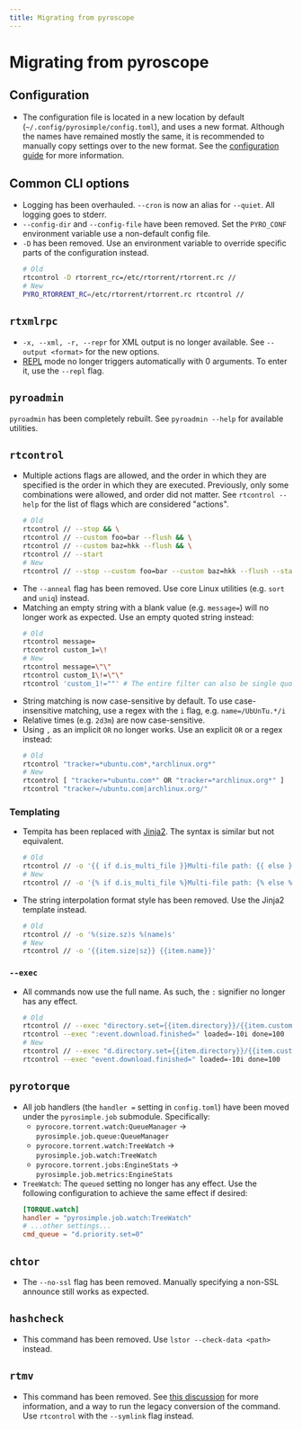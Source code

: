 ```yaml
---
title: Migrating from pyroscope
---
```

# Migrating from pyroscope

## Configuration

* The configuration file is located in a new location by default
  (`~/.config/pyrosimple/config.toml`), and uses a new
  format. Although the names have remained mostly the same, it is
  recommended to manually copy settings over to the new format. See
  the [configuration guide](configuration.md) for more information.

## Common CLI options

* Logging has been overhauled. `--cron` is now an alias for
  `--quiet`. All logging goes to stderr.
* `--config-dir` and `--config-file` have been removed. Set the
  `PYRO_CONF` environment variable use a non-default config file.
* `-D` has been removed. Use an environment variable to override
  specific parts of the configuration instead.
  ```bash
  # Old
  rtcontrol -D rtorrent_rc=/etc/rtorrent/rtorrent.rc //
  # New
  PYRO_RTORRENT_RC=/etc/rtorrent/rtorrent.rc rtcontrol //
  ```

## `rtxmlrpc`

* `-x, --xml, -r, --repr` for XML output is no longer available. See
  `--output <format>` for the new options.
* [REPL](https://en.wikipedia.org/wiki/Read%E2%80%93eval%E2%80%93print_loop)
  mode no longer triggers automatically with 0 arguments. To enter it,
  use the `--repl` flag.

## `pyroadmin`

`pyroadmin` has been completely rebuilt. See `pyroadmin --help` for
available utilities.

## `rtcontrol`

* Multiple actions flags are allowed, and the order in which they are
  specified is the order in which they are executed. Previously, only
  some combinations were allowed, and order did not matter. See `rtcontrol --help`
  for the list of flags which are considered "actions".
  ```bash
  # Old
  rtcontrol // --stop && \
  rtcontrol // --custom foo=bar --flush && \
  rtcontrol // --custom baz=hkk --flush && \
  rtcontrol // --start
  # New
  rtcontrol // --stop --custom foo=bar --custom baz=hkk --flush --start
  ```
* The `--anneal` flag has been removed. Use core Linux utilities
  (e.g. `sort` and `uniq`) instead.
* Matching an empty string with a blank value (e.g. `message=`) will
  no longer work as expected. Use an empty quoted string instead:
  ```bash
  # Old
  rtcontrol message=
  rtcontrol custom_1=\!
  # New
  rtcontrol message=\"\"
  rtcontrol custom_1\!=\"\"
  rtcontrol 'custom_1!=""' # The entire filter can also be single quoted
  ```
* String matching is now case-sensitive by default. To use
  case-insensitive matching, use a regex with the `i` flag,
  e.g. `name=/UbUnTu.*/i`
* Relative times (e.g. `2d3m`) are now case-sensitive.
* Using `,` as an implicit `OR` no longer works. Use an explicit `OR` or a regex instead:
  ```bash
  # Old
  rtcontrol "tracker=*ubuntu.com*,*archlinux.org*"
  # New
  rtcontrol [ "tracker=*ubuntu.com*" OR "tracker=*archlinux.org*" ]
  rtcontrol "tracker=/ubuntu.com|archlinux.org/"
  ```

### Templating

* Tempita has been replaced with
  [Jinja2](https://jinja.palletsprojects.com/en/3.0.x/templates/). The
  syntax is similar but not equivalent.
  ```bash
  # Old
  rtcontrol // -o '{{ if d.is_multi_file }}Multi-file path: {{ else }}Single file: {{ endif }}{{item.directory}}'
  # New
  rtcontrol // -o '{% if d.is_multi_file %}Multi-file path: {% else %}Single file: {% endif %}{{item.directory}}'
  ```
* The string interpolation format style has been removed. Use the
  Jinja2 template instead.
  ```bash
  # Old
  rtcontrol // -o '%(size.sz)s %(name)s'
  # New
  rtcontrol // -o '{{item.size|sz}} {{item.name}}'
  ```

### `--exec`

* All commands now use the full name. As such, the `:` signifier no
  longer has any effect.
  ```bash
  # Old
  rtcontrol // --exec "directory.set={{item.directory}}/{{item.custom_target_folder}}"
  rtcontrol --exec ":event.download.finished=" loaded=-10i done=100
  # New
  rtcontrol // --exec "d.directory.set={{item.directory}}/{{item.custom_target_folder}}"
  rtcontrol --exec "event.download.finished=" loaded=-10i done=100
  ```

## `pyrotorque`

* All job handlers (the `handler =` setting in `config.toml`) have been moved under the `pyrosimple.job`
  submodule. Specifically:
    * `pyrocore.torrent.watch:QueueManager` -> `pyrosimple.job.queue:QueueManager`
    * `pyrocore.torrent.watch:TreeWatch` -> `pyrosimple.job.watch:TreeWatch`
    * `pyrocore.torrent.jobs:EngineStats` -> `pyrosimple.job.metrics:EngineStats`
* `TreeWatch`: The `queued` setting no longer has any effect. Use the
  following configuration to achieve the same effect if desired:
  ```toml
  [TORQUE.watch]
  handler = "pyrosimple.job.watch:TreeWatch"
  # ...other settings...
  cmd_queue = "d.priority.set=0"
  ```
## `chtor`

* The `--no-ssl` flag has been removed. Manually specifying a non-SSL
  announce still works as expected.

## `hashcheck`

* This command has been removed. Use `lstor --check-data <path>` instead.

## `rtmv`

* This command has been removed. See [this discussion](https://github.com/kannibalox/pyrosimple/discussions/35)
  for more information, and a way to run the legacy conversion of the
  command. Use `rtcontrol` with the `--symlink` flag instead.
